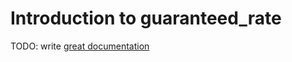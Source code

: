 # Introduction to guaranteed_rate

TODO: write [great documentation](http://jacobian.org/writing/what-to-write/)
